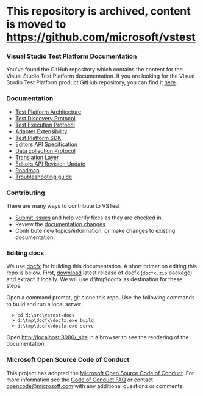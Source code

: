# This repository is archived, content is moved to https://github.com/microsoft/vstest

### Visual Studio Test Platform Documentation

You've found the GitHub repository which contains the content for the Visual Studio Test Platform documentation.
If you are looking for the Visual Studio Test Platform product GitHub repository, you can find it [here](https://github.com/Microsoft/vstest).

### Documentation

- [Test Platform Architecture](https://github.com/Microsoft/vstest-docs/blob/main/RFCs/0001-Test-Platform-Architecture.md)
- [Test Discovery Protocol](https://github.com/Microsoft/vstest-docs/blob/main/RFCs/0002-Test-Discovery-Protocol.md)
- [Test Execution Protocol](https://github.com/Microsoft/vstest-docs/blob/main/RFCs/0003-Test-Execution-Protocol.md)
- [Adapter Extensibility](https://github.com/Microsoft/vstest-docs/blob/main/RFCs/0004-Adapter-Extensibility.md)
- [Test Platform SDK](https://github.com/Microsoft/vstest-docs/blob/main/RFCs/0005-Test-Platform-SDK.md)
- [Editors API Specification](https://github.com/Microsoft/vstest-docs/blob/main/RFCs/0007-Editors-API-Specification.md)
- [Data collection Protocol](https://github.com/Microsoft/vstest-docs/blob/main/RFCs/0006-DataCollection-Protocol.md)
- [Translation Layer](https://github.com/Microsoft/vstest-docs/blob/main/RFCs/0008-TranslationLayer.md)
- [Editors API Revision Update](https://github.com/Microsoft/vstest-docs/blob/main/RFCs/0009-Editors-API-RevisionUpdate.md)
- [Roadmap](https://github.com/Microsoft/vstest-docs/blob/main/docs/releases.md)
- [Troubleshooting guide](https://github.com/Microsoft/vstest-docs/blob/main/docs/troubleshooting.md)

### Contributing

There are many ways to contribute to VSTest

- [Submit issues](https://github.com/Microsoft/vstest-docs/issues) and help verify fixes as they are checked in.
- Review the [documentation changes](https://github.com/Microsoft/vstest-docs/pulls).
- Contribute new topics/information, or make changes to existing documentation.

### Editing docs

We use [docfx](https://github.com/dotnet/docfx/releases) for building this documentation. A short primer on editing this repo is below.
First, [download](https://github.com/dotnet/docfx/releases) latest release of docfx (`docfx.zip` package) and extract it locally. We will use d:\tmp\docfx as destination for these steps.

Open a command prompt, git clone this repo. Use the following commands to build and run a local server.

```
  > cd d:\src\vstest-docs
  > d:\tmp\docfx\docfx.exe build
  > d:\tmp\docfx\docfx.exe serve
```

Open <http://localhost:8080/_site> in a browser to see the rendering of the documentation.

### Microsoft Open Source Code of Conduct

This project has adopted the [Microsoft Open Source Code of Conduct](https://opensource.microsoft.com/codeofconduct/). For more information see the [Code of Conduct FAQ](https://opensource.microsoft.com/codeofconduct/faq/) or contact [opencode@microsoft.com](mailto:opencode@microsoft.com) with any additional questions or comments.
